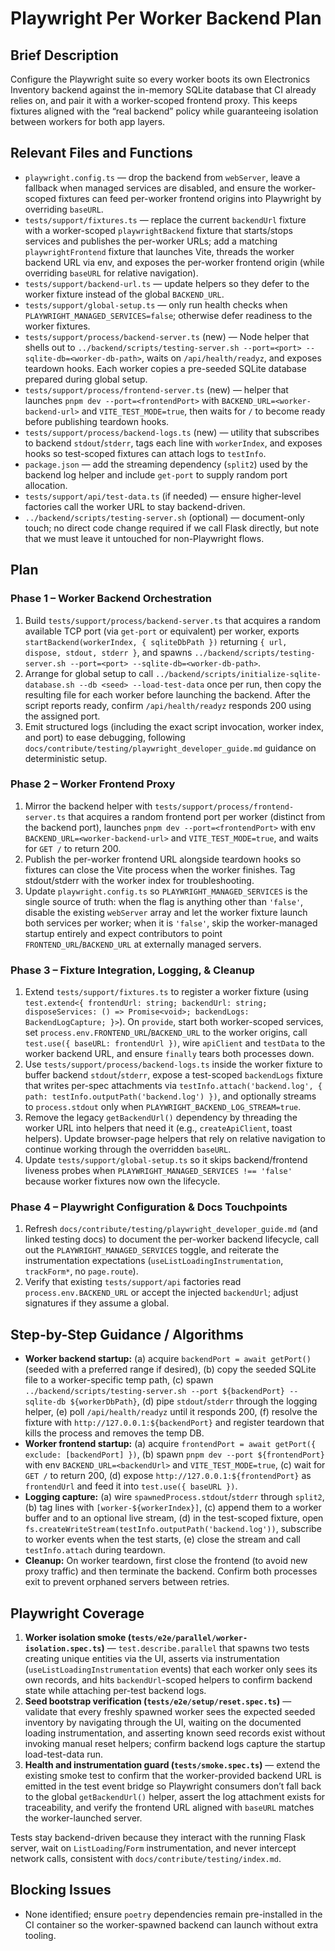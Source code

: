 # Playwright Per Worker Backend Plan

## Brief Description
Configure the Playwright suite so every worker boots its own Electronics Inventory backend against the in-memory SQLite database that CI already relies on, and pair it with a worker-scoped frontend proxy. This keeps fixtures aligned with the “real backend” policy while guaranteeing isolation between workers for both app layers.

## Relevant Files and Functions
- `playwright.config.ts` — drop the backend from `webServer`, leave a fallback when managed services are disabled, and ensure the worker-scoped fixtures can feed per-worker frontend origins into Playwright by overriding `baseURL`.
- `tests/support/fixtures.ts` — replace the current `backendUrl` fixture with a worker-scoped `playwrightBackend` fixture that starts/stops services and publishes the per-worker URLs; add a matching `playwrightFrontend` fixture that launches Vite, threads the worker backend URL via env, and exposes the per-worker frontend origin (while overriding `baseURL` for relative navigation).
- `tests/support/backend-url.ts` — update helpers so they defer to the worker fixture instead of the global `BACKEND_URL`.
- `tests/support/global-setup.ts` — only run health checks when `PLAYWRIGHT_MANAGED_SERVICES=false`; otherwise defer readiness to the worker fixtures.
- `tests/support/process/backend-server.ts` (new) — Node helper that shells out to `../backend/scripts/testing-server.sh --port=<port> --sqlite-db=<worker-db-path>`, waits on `/api/health/readyz`, and exposes teardown hooks. Each worker copies a pre-seeded SQLite database prepared during global setup.
- `tests/support/process/frontend-server.ts` (new) — helper that launches `pnpm dev --port=<frontendPort>` with `BACKEND_URL=<worker-backend-url>` and `VITE_TEST_MODE=true`, then waits for `/` to become ready before publishing teardown hooks.
- `tests/support/process/backend-logs.ts` (new) — utility that subscribes to backend `stdout`/`stderr`, tags each line with `workerIndex`, and exposes hooks so test-scoped fixtures can attach logs to `testInfo`.
- `package.json` — add the streaming dependency (`split2`) used by the backend log helper and include `get-port` to supply random port allocation.
- `tests/support/api/test-data.ts` (if needed) — ensure higher-level factories call the worker URL to stay backend-driven.
- `../backend/scripts/testing-server.sh` (optional) — document-only touch; no direct code change required if we call Flask directly, but note that we must leave it untouched for non-Playwright flows.

## Plan
### Phase 1 – Worker Backend Orchestration
1. Build `tests/support/process/backend-server.ts` that acquires a random available TCP port (via `get-port` or equivalent) per worker, exports `startBackend(workerIndex, { sqliteDbPath })` returning `{ url, dispose, stdout, stderr }`, and spawns `../backend/scripts/testing-server.sh --port=<port> --sqlite-db=<worker-db-path>`.
2. Arrange for global setup to call `../backend/scripts/initialize-sqlite-database.sh --db <seed> --load-test-data` once per run, then copy the resulting file for each worker before launching the backend. After the script reports ready, confirm `/api/health/readyz` responds 200 using the assigned port.
3. Emit structured logs (including the exact script invocation, worker index, and port) to ease debugging, following `docs/contribute/testing/playwright_developer_guide.md` guidance on deterministic setup.

### Phase 2 – Worker Frontend Proxy
1. Mirror the backend helper with `tests/support/process/frontend-server.ts` that acquires a random frontend port per worker (distinct from the backend port), launches `pnpm dev --port=<frontendPort>` with env `BACKEND_URL=<worker-backend-url>` and `VITE_TEST_MODE=true`, and waits for `GET /` to return 200.
2. Publish the per-worker frontend URL alongside teardown hooks so fixtures can close the Vite process when the worker finishes. Tag stdout/stderr with the worker index for troubleshooting.
3. Update `playwright.config.ts` so `PLAYWRIGHT_MANAGED_SERVICES` is the single source of truth: when the flag is anything other than `'false'`, disable the existing `webServer` array and let the worker fixture launch both services per worker; when it is `'false'`, skip the worker-managed startup entirely and expect contributors to point `FRONTEND_URL`/`BACKEND_URL` at externally managed servers.

### Phase 3 – Fixture Integration, Logging, & Cleanup
1. Extend `tests/support/fixtures.ts` to register a worker fixture (using `test.extend<{ frontendUrl: string; backendUrl: string; disposeServices: () => Promise<void>; backendLogs: BackendLogCapture; }>`). On `provide`, start both worker-scoped services, set `process.env.FRONTEND_URL`/`BACKEND_URL` to the worker origins, call `test.use({ baseURL: frontendUrl })`, wire `apiClient` and `testData` to the worker backend URL, and ensure `finally` tears both processes down.
2. Use `tests/support/process/backend-logs.ts` inside the worker fixture to buffer backend `stdout`/`stderr`, expose a test-scoped `backendLogs` fixture that writes per-spec attachments via `testInfo.attach('backend.log', { path: testInfo.outputPath('backend.log') })`, and optionally streams to `process.stdout` only when `PLAYWRIGHT_BACKEND_LOG_STREAM=true`.
3. Remove the legacy `getBackendUrl()` dependency by threading the worker URL into helpers that need it (e.g., `createApiClient`, toast helpers). Update browser-page helpers that rely on relative navigation to continue working through the overridden `baseURL`.
4. Update `tests/support/global-setup.ts` so it skips backend/frontend liveness probes when `PLAYWRIGHT_MANAGED_SERVICES !== 'false'` because worker fixtures now own the lifecycle.

### Phase 4 – Playwright Configuration & Docs Touchpoints
1. Refresh `docs/contribute/testing/playwright_developer_guide.md` (and linked testing docs) to document the per-worker backend lifecycle, call out the `PLAYWRIGHT_MANAGED_SERVICES` toggle, and reiterate the instrumentation expectations (`useListLoadingInstrumentation`, `trackForm*`, no `page.route`).
2. Verify that existing `tests/support/api` factories read `process.env.BACKEND_URL` or accept the injected `backendUrl`; adjust signatures if they assume a global.

## Step-by-Step Guidance / Algorithms
- **Worker backend startup:** (a) acquire `backendPort = await getPort()` (seeded with a preferred range if desired), (b) copy the seeded SQLite file to a worker-specific temp path, (c) spawn `../backend/scripts/testing-server.sh --port ${backendPort} --sqlite-db ${workerDbPath}`, (d) pipe `stdout`/`stderr` through the logging helper, (e) poll `/api/health/readyz` until it responds 200, (f) resolve the fixture with `http://127.0.0.1:${backendPort}` and register teardown that kills the process and removes the temp DB.
- **Worker frontend startup:** (a) acquire `frontendPort = await getPort({ exclude: [backendPort] })`, (b) spawn `pnpm dev --port ${frontendPort}` with env `BACKEND_URL=<backendUrl>` and `VITE_TEST_MODE=true`, (c) wait for `GET /` to return 200, (d) expose `http://127.0.0.1:${frontendPort}` as `frontendUrl` and feed it into `test.use({ baseURL })`.
- **Logging capture:** (a) wire `spawnedProcess.stdout`/`stderr` through `split2`, (b) tag lines with `[worker-${workerIndex}]`, (c) append them to a worker buffer and to an optional live stream, (d) in the test-scoped fixture, open `fs.createWriteStream(testInfo.outputPath('backend.log'))`, subscribe to worker events when the test starts, (e) close the stream and call `testInfo.attach` during teardown.
- **Cleanup:** On worker teardown, first close the frontend (to avoid new proxy traffic) and then terminate the backend. Confirm both processes exit to prevent orphaned servers between retries.

## Playwright Coverage
1. **Worker isolation smoke (`tests/e2e/parallel/worker-isolation.spec.ts`)** — `test.describe.parallel` that spawns two tests creating unique entities via the UI, asserts via instrumentation (`useListLoadingInstrumentation` events) that each worker only sees its own records, and hits `backendUrl`-scoped helpers to confirm backend state while attaching per-test backend logs.
2. **Seed bootstrap verification (`tests/e2e/setup/reset.spec.ts`)** — validate that every freshly spawned worker sees the expected seeded inventory by navigating through the UI, waiting on the documented loading instrumentation, and asserting known seed records exist without invoking manual reset helpers; confirm backend logs capture the startup load-test-data run.
3. **Health and instrumentation guard (`tests/smoke.spec.ts`)** — extend the existing smoke test to confirm that the worker-provided backend URL is emitted in the test event bridge so Playwright consumers don’t fall back to the global `getBackendUrl()` helper, assert the log attachment exists for traceability, and verify the frontend URL aligned with `baseURL` matches the worker-launched server.

Tests stay backend-driven because they interact with the running Flask server, wait on `ListLoading`/`Form` instrumentation, and never intercept network calls, consistent with `docs/contribute/testing/index.md`.

## Blocking Issues
- None identified; ensure `poetry` dependencies remain pre-installed in the CI container so the worker-spawned backend can launch without extra tooling.
